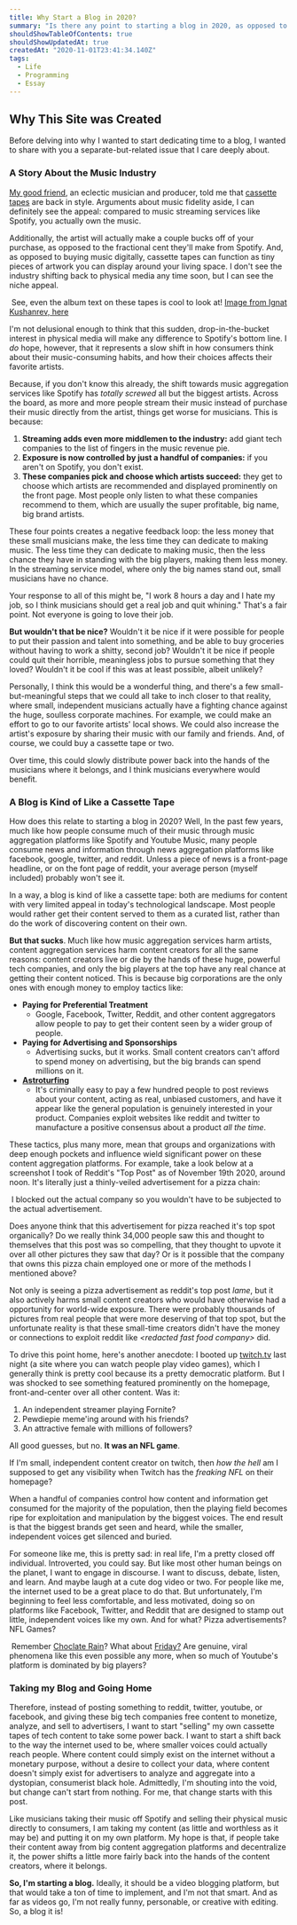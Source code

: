 ```yaml
---
title: Why Start a Blog in 2020?
summary: "Is there any point to starting a blog in 2020, as opposed to starting a YouTube channel? Or posting on Reddit? Or vlogging on Twitch? I think there is."
shouldShowTableOfContents: true
shouldShowUpdatedAt: true
createdAt: "2020-11-01T23:41:34.140Z"
tags: 
  - Life
  - Programming
  - Essay
---
```


## Why This Site was Created
Before delving into why I wanted to start dedicating time to a blog, I wanted to share with you a separate-but-related issue that I care deeply about. 

### A Story About the Music Industry
[My good friend](https://qqq-music.bandcamp.com/album/august-ct-2020), an eclectic musician and producer, told me that [cassette tapes](https://en.wikipedia.org/wiki/Cassette_tape) are back in style. Arguments about music fidelity aside, I can definitely see the appeal: compared to music streaming services like Spotify, you actually own the music.

Additionally, the artist will actually make a couple bucks off of your purchase, as opposed to the fractional cent they'll make from Spotify. And, as opposed to buying music digitally, cassette tapes can function as tiny pieces of artwork you can display around your living space. I don't see the industry shifting back to physical media any time soon, but I can see the niche appeal.

<div class="imageContainer">
  <img class="limitedMedium" :src="'/tapess.jpg'" />
    <span class="titleImageCaption text--secondary">See, even the album text on these tapes is cool to look at! <a href="https://unsplash.com/photos/0TKmh-MCg0A">Image from Ignat Kushanrev, here</a></span>
</div>

I'm not delusional enough to think that this sudden, drop-in-the-bucket interest in physical media will make any difference to Spotify's bottom line. I *do* hope, however, that it represents a slow shift in how consumers think about their music-consuming habits, and how their choices affects their favorite artists. 

Because, if you don't know this already, the shift towards music aggregation services like Spotify has *totally screwed* all but the biggest artists. Across the board, as more and more people stream their music instead of purchase their music directly from the artist, things get worse for musicians. This is because:

1. **Streaming adds even more middlemen to the industry:** add giant tech companies to the list of fingers in the music revenue pie.
2. **Exposure is now controlled by just a handful of companies:** if you aren't on Spotify, you don't exist.
3. **These companies pick and choose which artists succeed:** they get to choose which artists are recommended and displayed prominently on the front page. Most people only listen to what these companies recommend to them, which are usually the super profitable, big name, big brand artists.

These four points creates a negative feedback loop: the less money that these small musicians make, the less time they can dedicate to making music. The less time they can dedicate to making music, then the less chance they have in standing with the big players, making them less money. In the streaming service model, where only the big names stand out, small musicians have no chance.

Your response to all of this might be, "I work 8 hours a day and I hate my job, so I think musicians should get a real job and quit whining." That's a fair point. Not everyone is going to love their job. 

**But wouldn't that be nice?** Wouldn't it be nice if it were possible for people to put their passion and talent into something, and be able to buy groceries without having to work a shitty, second job? Wouldn't it be nice if people could quit their horrible, meaningless jobs to pursue something that they loved? Wouldn't it be cool if this was at least possible, albeit unlikely?

Personally, I think this would be a wonderful thing, and there's a few small-but-meaningful steps that we could all take to inch closer to that reality, where small, independent musicians actually have a fighting chance against the huge, soulless corporate machines. For example, we could make an effort to go to our favorite artists' local shows. We could also increase the artist's exposure by sharing their music with our family and friends. And, of course, we could buy a cassette tape or two. 

Over time, this could slowly distribute power back into the hands of the musicians where it belongs, and I think musicians everywhere would benefit.

### A Blog is Kind of Like a Cassette Tape
How does this relate to starting a blog in 2020? Well, In the past few years, much like how people consume much of their music through music aggregation platforms like Spotify and Youtube Music, many people consume news and information through news aggregation platforms like facebook, google, twitter, and reddit. Unless a piece of news is a front-page headline, or on the font page of reddit, your average person (myself included) probably won't see it. 

In a way, a blog is kind of like a cassette tape: both are mediums for content with very limited appeal in today's technological landscape. Most people would rather get their content served to them as a curated list, rather than do the work of discovering content on their own.

**But that sucks**. Much like how music aggregation services harm artists, content aggregation services harm content creators for all the same reasons: content creators live or die by the hands of these huge, powerful tech companies, and only the big players at the top have any real chance at getting their content noticed. This is because big corporations are the only ones with enough money to employ tactics like:

<ul>
  <li>
   <b>Paying for Preferential Treatment</b>
    <ul>
      <li>
      Google, Facebook, Twitter, Reddit, and other content aggregators allow people to pay to get their content seen by a wider group of people.
      </li>
    </ul>
  </li>
    <li>
    <b>Paying for Advertising and Sponsorships</b>
    <ul>
      <li>
      Advertising sucks, but it works. Small content creators can't afford to spend money on advertising, but the big brands can spend millions on it.
      </li>
    </ul>
  </li>
    </li>
    <li>
    <b><a href="https://en.wikipedia.org/wiki/Astroturfing" target="_blank">Astroturfing</a></b>
    <ul>
      <li>
      It's criminally easy to pay a few hundred people to post reviews about your content, acting as real, unbiased customers, and have it appear like the general population is genuinely interested in your product. Companies exploit websites like reddit and twitter to manufacture a positive consensus about a product <i>all the time</i>.
      </li>
    </ul>
  </li>
</ul>

These tactics, plus many more, mean that groups and organizations with deep enough pockets and influence wield significant power on these content aggregation platforms. For example, take a look below at a screenshot I took of Reddit's "Top Post" as of November 19th 2020, around noon. It's literally just a thinly-veiled advertisement for a pizza chain:

<div class="imageContainer">
  <img :src="'/ad.PNG'" />
    <span class="titleImageCaption text--secondary">I blocked out the actual company so you wouldn't have to be subjected to the actual advertisement.</span>
</div>

Does anyone think that this advertisement for pizza reached it's top spot organically? Do we really think 34,000 people saw this and thought to themselves that this post was so compelling, that they thought to upvote it over all other pictures they saw that day? Or is it possible that the company that owns this pizza chain employed one or more of the methods I mentioned above?

Not only is seeing a pizza advertisement as reddit's top post *lame*, but it also actively harms small content creators who would have otherwise had a opportunity for world-wide exposure. There were probably thousands of pictures from real people that were more deserving of that top spot, but the unfortunate reality is that these small-time creators didn't have the money or connections to exploit reddit like *\<redacted fast food company\>* did.

To drive this point home, here's another anecdote: I booted up [twitch.tv](twitch.tv) last night (a site where you can watch people play video games), which I generally think is pretty cool because its a pretty democratic platform. But I was shocked to see something featured prominently on the homepage, front-and-center over all other content. Was it:
1. An independent streamer playing Fornite?
2. Pewdiepie meme'ing around with his friends?
3. An attractive female with millions of followers?

All good guesses, but no. **It was an NFL game**. 

If I'm small, independent content creator on twitch, then *how the hell* am I supposed to get any visibility when Twitch has the *freaking NFL* on their homepage?

When a handful of companies control how content and information get consumed for the majority of the population, then the playing field becomes ripe for exploitation and manipulation by the biggest voices. The end result is that the biggest brands get seen and heard, while the smaller, independent voices get silenced and buried.

For someone like me, this is pretty sad: in real life, I'm a pretty closed off individual. Introverted, you could say. But like most other human beings on the planet, I want to engage in discourse. I want to discuss, debate, listen, and learn. And maybe laugh at a cute dog video or two. For people like me, the internet used to be a great place to do that. But unfortunately, I'm beginning to feel less comfortable, and less motivated, doing so on platforms like Facebook, Twitter, and Reddit that are designed to stamp out little, independent voices like my own. And for what? Pizza advertisements? NFL Games? 

<div class="imageContainer">
  <img :src="'/rain.PNG'" />
    <span class="titleImageCaption text--secondary">Remember <a href="https://www.youtube.com/watch?v=EwTZ2xpQwpA&feature=emb_title" target="_blank">Choclate Rain</a>? What about <a target="_blank" href="https://www.youtube.com/watch?v=kfVsfOSbJY0">Friday?</a> Are genuine, viral phenomena like this even possible any more, when so much of Youtube's platform is dominated by big players?</span>
</div>

### Taking my Blog and Going Home
Therefore, instead of posting something to reddit, twitter, youtube, or facebook, and giving these big tech companies free content to monetize, analyze, and sell to advertisers, I want to start "selling" my own cassette tapes of tech content to take some power back. I want to start a shift back to the way the internet used to be, where smaller voices could actually reach people. Where content could simply exist on the internet without a monetary purpose, without a desire to collect your data, where content doesn't simply exist for advertisers to analyze and aggregate into a dystopian, consumerist black hole. Admittedly, I'm shouting into the void, but change can't start from nothing. For me, that change starts with this post.

Like musicians taking their music off Spotify and selling their physical music directly to consumers, I am taking my content (as little and worthless as it may be) and putting it on my own platform. My hope is that, if people take their content away from big content aggregation platforms and decentralize it, the power shifts a little more fairly back into the hands of the content creators, where it belongs.

**So, I'm starting a blog.** Ideally, it should be a video blogging platform, but that would take a ton of time to implement, and I'm not that smart. And as far as videos go, I'm not really funny, personable, or creative with editing. So, a blog it is!